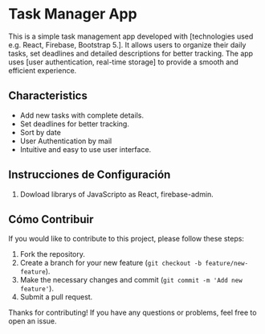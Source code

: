 # Task Manager App

This is a simple task management app developed with [technologies used e.g. React, Firebase, Bootstrap 5.]. It allows users to organize their daily tasks, set deadlines and detailed descriptions for better tracking. The app uses [user authentication, real-time storage] to provide a smooth and efficient experience.

## Characteristics

- Add new tasks with complete details.
- Set deadlines for better tracking.
- Sort by date
- User Authentication by mail
- Intuitive and easy to use user interface.

## Instrucciones de Configuración

1. Dowload librarys of JavaScripto as React, firebase-admin.

## Cómo Contribuir

If you would like to contribute to this project, please follow these steps:

1. Fork the repository.
2. Create a branch for your new feature (`git checkout -b feature/new-feature`).
3. Make the necessary changes and commit (`git commit -m 'Add new feature'`).
4. Submit a pull request.

Thanks for contributing! If you have any questions or problems, feel free to open an issue.
